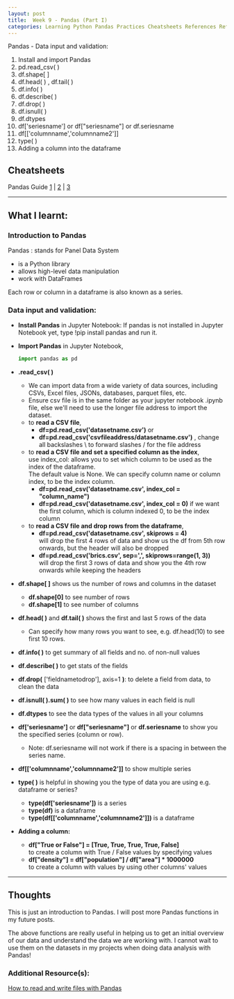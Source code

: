 ```yaml
---
layout: post
title:  Week 9 - Pandas (Part I)
categories: Learning Python Pandas Practices Cheatsheets References Reflections
---
```


Pandas - Data input and validation:  
1. Install and import Pandas
2. pd.read_csv( )
3. df.shape[ ]
4. df.head( ) , df.tail( )
5. df.info( )
6. df.describe( )
7. df.drop( )
8. df.isnull( )
9. df.dtypes
10. df['seriesname'] or df["seriesname"] or df.seriesname
11. df[\['columnname','columnname2']]
12. type( )
13. Adding a column into the dataframe


## Cheatsheets

Pandas Guide [1](https://pandas.pydata.org/pandas-docs/stable/reference/frame.html) \| [2](https://www.tutorialspoint.com/python_pandas/python_pandas_dataframe.htm) \| [3](https://www.w3schools.com/python/pandas/default.asp)

---

## What I learnt:  

### Introduction to Pandas 
  
Pandas : stands for Panel Data System  
- is a Python library    
- allows high-level data manipulation 
- work with DataFrames 

Each row or column in a dataframe is also known as a series.

### Data input and validation:  

- **Install Pandas** in Jupyter Notebook:
If pandas is not installed in Jupyter Notebook yet, type !pip install pandas and run it.  

- **Import Pandas** in Jupyter Notebook,  
    ```python
    import pandas as pd
    ```  

- **.read_csv( )**
    - We can import data from a wide variety of data sources, including CSVs, Excel files, JSONs, databases, parquet files, etc.  
    - Ensure csv file is in the same folder as your jupyter notebook .ipynb file, else we'll need to use the longer file address to import the dataset.
    - to **read a CSV file**, 
        - **df=pd.read_csv('datasetname.csv')** or
        - **df=pd.read_csv('csvfileaddress/datasetname.csv')** , change all backslashes \ to forward slashes / for the file address 
    - to **read a CSV file and set a specified column as the index**,  
    use index_col: allows you to set which column to be used as the index of the dataframe.  
    The default value is None. We can specify column name or column index, to be the index column.
        - **df=pd.read_csv('datasetname.csv', index_col = "column_name")** 
        - **df=pd.read_csv('datasetname.csv', index_col = 0)** if we want the first column, which is column indexed 0, to be the index column
    - to **read a CSV file and drop rows from the dataframe**,  
        - **df=pd.read_csv('datasetname.csv', skiprows = 4)**  
        will drop the first 4 rows of data and show us the df from 5th row onwards, but the header will also be dropped 
        - **df=pd.read_csv('brics.csv', sep=',', skiprows=range(1, 3))**  
        will drop the first 3 rows of data and show you the 4th row onwards while keeping the headers 

- **df.shape[ ]** shows us the number of rows and columns in the dataset
    - **df.shape[0]** to see number of rows
    - **df.shape[1]** to see number of columns

- **df.head( )** and **df.tail( )** shows the first and last 5 rows of the data
    - Can specify how many rows you want to see, e.g. df.head(10) to see first 10 rows.  

- **df.info( )** to get summary of all fields and no. of non-null values  

- **df.describe( )** to get stats of the fields  

- **df.drop(** ['fieldnametodrop'], axis=1 **)**: to delete a field from data, to clean the data  

- **df.isnull( ).sum( )** to see how many values in each field is null  

- **df.dtypes** to see the data types of the values in all your columns 

- **df['seriesname']** or **df["seriesname"]** or **df.seriesname** to show you the specified series (column or row).  
    - Note: df.seriesname will not work if there is a spacing in between the series name.

- **df[\['columnname','columnname2']]** to show multiple series

- **type( )** is helpful in showing you the type of data you are using e.g. dataframe or series?
    - **type(df['seriesname'])** is a series
    - **type(df)** is a dataframe
    - **type(df[\['columnname','columnname2']])** is a dataframe

 - **Adding a column:**  
    - **df["True or False"] = [True, True, True, True, False]**  
    to create a column with True / False values by specifying values
    - **df["density"] = df["population"] / df["area"] * 1000000**  
    to create a column with values by using other columns' values

---

## Thoughts

This is just an introduction to Pandas. I will post more Pandas functions in my future posts.  

The above functions are really useful in helping us to get an initial overview of our data and understand the data we are working with. I cannot wait to use them on the datasets in my projects when doing data analysis with Pandas!

### Additional Resource(s):
[How to read and write files with Pandas](https://realpython.com/pandas-read-write-files/)